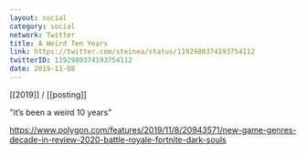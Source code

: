 ```yaml
---
layout: social
category: social
network: Twitter
title: A Weird Ten Years
link: https://twitter.com/steinea/status/1192980374193754112
twitterID: 1192980374193754112
date: 2019-11-08
---
```


[[2019]] / [[posting]]

"it’s been a weird 10 years"

<https://www.polygon.com/features/2019/11/8/20943571/new-game-genres-decade-in-review-2020-battle-royale-fortnite-dark-souls>
